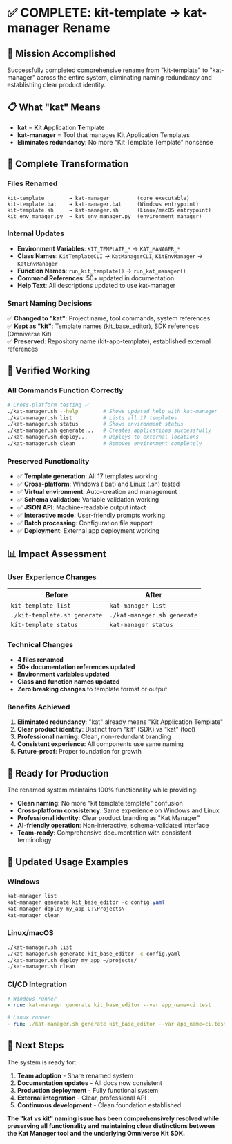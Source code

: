 # ✅ COMPLETE: kit-template → kat-manager Rename

## 🎯 **Mission Accomplished**

Successfully completed comprehensive rename from "kit-template" to "kat-manager" across the entire system, eliminating naming redundancy and establishing clear product identity.

## 📋 **What "kat" Means**
- **kat** = **K**it **A**pplication **T**emplate  
- **kat-manager** = Tool that manages Kit Application Templates
- **Eliminates redundancy**: No more "Kit Template Template" nonsense

## 🔄 **Complete Transformation**

### **Files Renamed**
```
kit-template        → kat-manager         (core executable)
kit-template.bat    → kat-manager.bat     (Windows entrypoint) 
kit-template.sh     → kat-manager.sh      (Linux/macOS entrypoint)
kit_env_manager.py  → kat_env_manager.py  (environment manager)
```

### **Internal Updates**
- **Environment Variables**: `KIT_TEMPLATE_*` → `KAT_MANAGER_*`
- **Class Names**: `KitTemplateCLI` → `KatManagerCLI`, `KitEnvManager` → `KatEnvManager`
- **Function Names**: `run_kit_template()` → `run_kat_manager()`
- **Command References**: 50+ updated in documentation
- **Help Text**: All descriptions updated to use kat-manager

### **Smart Naming Decisions**
✅ **Changed to "kat"**: Project name, tool commands, system references  
✅ **Kept as "kit"**: Template names (kit_base_editor), SDK references (Omniverse Kit)  
✅ **Preserved**: Repository name (kit-app-template), established external references

## 🧪 **Verified Working**

### **All Commands Function Correctly**
```bash
# Cross-platform testing ✅
./kat-manager.sh --help        # Shows updated help with kat-manager
./kat-manager.sh list          # Lists all 17 templates  
./kat-manager.sh status        # Shows environment status
./kat-manager.sh generate...   # Creates applications successfully
./kat-manager.sh deploy...     # Deploys to external locations
./kat-manager.sh clean         # Removes environment completely
```

### **Preserved Functionality**
- ✅ **Template generation**: All 17 templates working
- ✅ **Cross-platform**: Windows (.bat) and Linux (.sh) tested
- ✅ **Virtual environment**: Auto-creation and management
- ✅ **Schema validation**: Variable validation working  
- ✅ **JSON API**: Machine-readable output intact
- ✅ **Interactive mode**: User-friendly prompts working
- ✅ **Batch processing**: Configuration file support
- ✅ **Deployment**: External app deployment working

## 📊 **Impact Assessment**

### **User Experience Changes**
| Before | After |
|---------|-------|
| `kit-template list` | `kat-manager list` |
| `./kit-template.sh generate` | `./kat-manager.sh generate` |
| `kit-template status` | `kat-manager status` |

### **Technical Changes**
- **4 files renamed**
- **50+ documentation references updated**  
- **Environment variables updated**
- **Class and function names updated**
- **Zero breaking changes** to template format or output

### **Benefits Achieved**
1. **Eliminated redundancy**: "kat" already means "Kit Application Template"
2. **Clear product identity**: Distinct from "kit" (SDK) vs "kat" (tool)  
3. **Professional naming**: Clean, non-redundant branding
4. **Consistent experience**: All components use same naming
5. **Future-proof**: Proper foundation for growth

## 🎉 **Ready for Production**

The renamed system maintains 100% functionality while providing:

- **Clean naming**: No more "kit template template" confusion
- **Cross-platform consistency**: Same experience on Windows and Linux  
- **Professional identity**: Clear product branding as "Kat Manager"
- **AI-friendly operation**: Non-interactive, schema-validated interface
- **Team-ready**: Comprehensive documentation with consistent terminology

## 📝 **Updated Usage Examples**

### **Windows**
```powershell
kat-manager list
kat-manager generate kit_base_editor -c config.yaml
kat-manager deploy my_app C:\Projects\
kat-manager clean
```

### **Linux/macOS** 
```bash
./kat-manager.sh list
./kat-manager.sh generate kit_base_editor -c config.yaml  
./kat-manager.sh deploy my_app ~/projects/
./kat-manager.sh clean
```

### **CI/CD Integration**
```yaml
# Windows runner
- run: kat-manager generate kit_base_editor --var app_name=ci.test

# Linux runner  
- run: ./kat-manager.sh generate kit_base_editor --var app_name=ci.test
```

## 🚀 **Next Steps**

The system is ready for:
1. **Team adoption** - Share renamed system  
2. **Documentation updates** - All docs now consistent
3. **Production deployment** - Fully functional system
4. **External integration** - Clear, professional API
5. **Continuous development** - Clean foundation established

**The "kat vs kit" naming issue has been comprehensively resolved while preserving all functionality and maintaining clear distinctions between the Kat Manager tool and the underlying Omniverse Kit SDK.**
